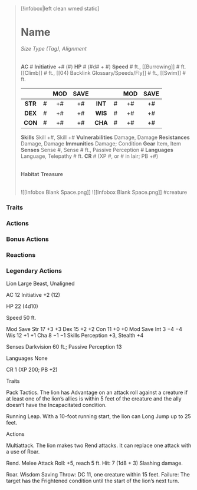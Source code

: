 > [!infobox|left clean wmed static]
> # Name
> *Size Type (Tag), Alignment*
> 
> | |
> | - |
> **AC** # **Initiative** +# (#)
> **HP** # (#d# + #)
> **Speed** # ft., [[Burrowing]] # ft. [[Climb]] # ft., [[04) Backlink Glossary/Speeds/Fly]] # ft., [[Swim]] # ft.
> 
> | | | MOD | SAVE | | | MOD | SAVE |
> | :-: | :-: | :-: | :-: | :-: | :-: | :-: | :-: |
> | **STR** | # | +# | +# | **INT** | # | +# | +# | 
> | **DEX** | # | +# | +# | **WIS** | # | +# | +# |
> | **CON** | # | +# | +# | **CHA** | # | +# | +# |
> **Skills** Skill +#, Skill +#
> **Vulnerabilities** Damage, Damage
> **Resistances** Damage, Damage
> **Immunities** Damage; Condition
> **Gear** Item, Item
> **Senses** Sense #, Sense # ft., Passive Perception #
> **Languages** Language, Telepathy # ft.
> **CR** # (XP #, or # in lair; PB +#)
>
> | |
> | - |
> **Habitat**
> **Treasure**
> 
> | |
> | - |
> ![[Infobox Blank Space.png]]
> ![[Infobox Blank Space.png]]
> #creature 


### Traits
### Actions
### Bonus Actions
### Reactions
### Legendary Actions
Lion
Large Beast, Unaligned

AC 12 Initiative +2 (12)

HP 22 (4d10)

Speed 50 ft.

Mod	Save
Str	17	+3	+3
Dex	15	+2	+2
Con	11	+0	+0
Mod	Save
Int	3	−4	−4
Wis	12	+1	+1
Cha	8	−1	−1
Skills Perception +3, Stealth +4

Senses Darkvision 60 ft.; Passive Perception 13

Languages None

CR 1 (XP 200; PB +2)

Traits

Pack Tactics. The lion has Advantage on an attack roll against a creature if at least one of the lion’s allies is within 5 feet of the creature and the ally doesn’t have the Incapacitated condition.

Running Leap. With a 10-foot running start, the lion can Long Jump up to 25 feet.

Actions

Multiattack. The lion makes two Rend attacks. It can replace one attack with a use of Roar.

Rend. Melee Attack Roll: +5, reach 5 ft. Hit: 7 (1d8 + 3) Slashing damage.

Roar. Wisdom Saving Throw: DC 11, one creature within 15 feet. Failure: The target has the Frightened condition until the start of the lion’s next turn.